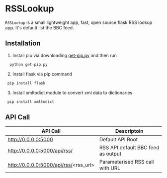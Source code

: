 RSSLookup
=========

`RSSLookup` is a small lightweight app, fast, open source flask RSS lookup app. It's default list the BBC feed.

Installation
------------

1. Install pip via downloading [get-pip.py](https://bootstrap.pypa.io/get-pip.py) and then run

```python
  python get-pip.py
```
2. Install flask via pip command

```python
 pip install flask
```

3. Install xmltodict module to convert xml data to dictionaries

```python
 pip install xmltodict
```

 API Call
 --------

|API Call|Descriptoin|
|--------|-----------|
|http://0.0.0.0:5000|Default API Root|
|http://0.0.0.0:5000/api/rss/|RSS API default BBC feed as output|
|http://0.0.0.0:5000/api/rss/<rss_url>|Parameterised RSS call with URL|

